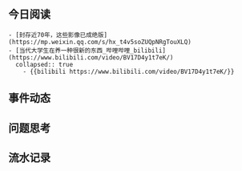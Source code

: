 ## 今日阅读
	- [封存近70年，这些影像已成绝版](https://mp.weixin.qq.com/s/hx_t4v5soZUQpNRgTouXLQ)
	- [当代大学生在养一种很新的东西_哔哩哔哩_bilibili](https://www.bilibili.com/video/BV17D4y1t7eK/)
	  collapsed:: true
		- {{bilibili https://www.bilibili.com/video/BV17D4y1t7eK/}}
## 事件动态
## 问题思考
## 流水记录
